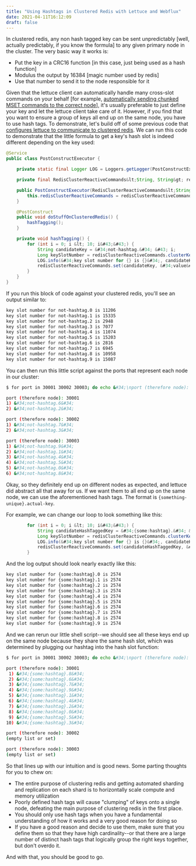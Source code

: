 ```yaml
---
title: "Using Hashtags in Clustered Redis with Lettuce and Webflux"
date: 2021-04-11T16:12:09
draft: false
---
```


In clustered redis, any non hash tagged key can be sent unpredictably \[well, actually predictably, if you know the formula\] to any given primary node in the cluster. The very basic way it works is:

- Put the key in a CRC16 function \[in this case, just being used as a hash function\]
- Modulus the output by 16384 \[magic number used by redis\]
- Use that number to send it to the node responsible for it


Given that the lettuce client can automatically handle many cross-slot commands on your behalf \[for example, [automatically sending chunked MSET commands to the correct node](https://nickolasfisher.com/blog/Breaking-down-Lettuce-MSET-Commands-in-Clustered-Redis)\], it&#39;s usually preferable to just define your key and let the lettuce client take care of it. However, if you find that you want to ensure a group of keys all end up on the same node, you have to use hash tags. To demonstrate, let&#39;s build off of some previous code that [configures lettuce to communicate to clustered redis](https://nickolasfisher.com/blog/Configuring-Lettuce-to-work-with-Clustered-Redis). We can run this code to demonstrate that the little formula to get a key&#39;s hash slot is indeed different depending on the key used:

```java
@Service
public class PostConstructExecutor {

    private static final Logger LOG = Loggers.getLogger(PostConstructExecutor.class);

    private final RedisClusterReactiveCommands&lt;String, String&gt; redisClusterReactiveCommands;

    public PostConstructExecutor(RedisClusterReactiveCommands&lt;String, String&gt; redisClusterReactiveCommands) {
        this.redisClusterReactiveCommands = redisClusterReactiveCommands;
    }

    @PostConstruct
    public void doStuffOnClusteredRedis() {
        hashTagging();
    }

    private void hashTagging() {
        for (int i = 0; i &lt; 10; i&#43;&#43;) {
            String candidateKey = &#34;not-hashtag.&#34; &#43; i;
            Long keySlotNumber = redisClusterReactiveCommands.clusterKeyslot(candidateKey).block();
            LOG.info(&#34;key slot number for {} is {}&#34;, candidateKey, keySlotNumber);
            redisClusterReactiveCommands.set(candidateKey, &#34;value&#34;).block();
        }
    }
}

```

If you run this block of code against your clustered redis, you&#39;ll see an output similar to:

```bash
key slot number for not-hashtag.0 is 11206
key slot number for not-hashtag.1 is 15335
key slot number for not-hashtag.2 is 2948
key slot number for not-hashtag.3 is 7077
key slot number for not-hashtag.4 is 11074
key slot number for not-hashtag.5 is 15203
key slot number for not-hashtag.6 is 2816
key slot number for not-hashtag.7 is 6945
key slot number for not-hashtag.8 is 10958
key slot number for not-hashtag.9 is 15087

```

You can then run this little script against the ports that represent each node in our cluster:

```bash
$ for port in 30001 30002 30003; do echo &#34;\nport (therefore node): $port&#34;; redis-cli -p $port -c keys &#39;*&#39;; done

port (therefore node): 30001
1) &#34;not-hashtag.6&#34;
2) &#34;not-hashtag.2&#34;

port (therefore node): 30002
1) &#34;not-hashtag.7&#34;
2) &#34;not-hashtag.3&#34;

port (therefore node): 30003
1) &#34;not-hashtag.9&#34;
2) &#34;not-hashtag.1&#34;
3) &#34;not-hashtag.4&#34;
4) &#34;not-hashtag.5&#34;
5) &#34;not-hashtag.0&#34;
6) &#34;not-hashtag.8&#34;

```

Okay, so they definitely end up on different nodes as expected, and lettuce did abstract all that away for us. If we want them to all end up on the same node, we can use the aforementioned hash tags. The format is `{something-unique}.actual-key`.

For example, we can change our loop to look something like this:

```java
        for (int i = 0; i &lt; 10; i&#43;&#43;) {
            String candidateHashTaggedKey = &#34;{some:hashtag}.&#34; &#43; i;
            Long keySlotNumber = redisClusterReactiveCommands.clusterKeyslot(candidateHashTaggedKey).block();
            LOG.info(&#34;key slot number for {} is {}&#34;, candidateHashTaggedKey, keySlotNumber);
            redisClusterReactiveCommands.set(candidateHashTaggedKey, &#34;value&#34;).block();
        }

```

And the log output should look nearly exactly like this:

```bash
key slot number for {some:hashtag}.0 is 2574
key slot number for {some:hashtag}.1 is 2574
key slot number for {some:hashtag}.2 is 2574
key slot number for {some:hashtag}.3 is 2574
key slot number for {some:hashtag}.4 is 2574
key slot number for {some:hashtag}.5 is 2574
key slot number for {some:hashtag}.6 is 2574
key slot number for {some:hashtag}.7 is 2574
key slot number for {some:hashtag}.8 is 2574
key slot number for {some:hashtag}.9 is 2574

```

And we can rerun our little shell script--we should see all these keys end up on the same node because they share the same hash slot, which was determined by plugging our hashtag into the hash slot function:

```bash
$ for port in 30001 30002 30003; do echo &#34;\nport (therefore node): $port&#34;; redis-cli -p $port -c keys &#39;*&#39;; done

port (therefore node): 30001
 1) &#34;{some:hashtag}.8&#34;
 2) &#34;{some:hashtag}.6&#34;
 3) &#34;{some:hashtag}.7&#34;
 4) &#34;{some:hashtag}.9&#34;
 5) &#34;{some:hashtag}.1&#34;
 6) &#34;{some:hashtag}.4&#34;
 7) &#34;{some:hashtag}.2&#34;
 8) &#34;{some:hashtag}.0&#34;
 9) &#34;{some:hashtag}.5&#34;
10) &#34;{some:hashtag}.3&#34;

port (therefore node): 30002
(empty list or set)

port (therefore node): 30003
(empty list or set)

```

So that lines up with our intuition and is good news. Some parting thoughts for you to chew on:

- The entire purpose of clustering redis and getting automated sharding and replication on each shard is to horizontally scale compute and memory utilization
- Poorly defined hash tags will cause &#34;clumping&#34; of keys onto a single node, defeating the main purpose of clustering redis in the first place.
- You should only use hash tags when you have a fundamental understanding of how it works and a very good reason for doing so
- If you have a good reason and decide to use them, make sure that you define them so that they have high cardinality--or that there are a large number of distinct hash tags that logically group the right keys together, but don&#39;t overdo it.

And with that, you should be good to go.
